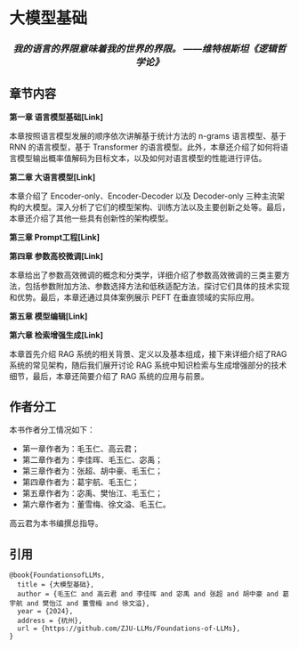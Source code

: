 # 大模型基础

<h5 align="center" style="font-size: larger;"><i>我的语言的界限意味着我的世界的界限。
——维特根斯坦《逻辑哲学论》</i></h5>


<!-- <img src=".\figure\cover.png" alt="cover" style="zoom:20%;" /> -->


## 章节内容

**第一章 语言模型基础[Link]**

本章按照语言模型发展的顺序依次讲解基于统计方法的 n-grams 语言模型、基于 RNN 的语言模型，基于 Transformer 的语言模型。此外，本章还介绍了如何将语言模型输出概率值解码为目标文本，以及如何对语言模型的性能进行评估。

**第二章 大语言模型[Link]**

本章介绍了 Encoder-only、Encoder-Decoder 以及 Decoder-only 三种主流架构的大模型。深入分析了它们的模型架构、训练方法以及主要创新之处等。最后，本章还介绍了其他一些具有创新性的架构模型。

**第三章 Prompt工程[Link]**




**第四章 参数高校微调[Link]**

本章给出了参数高效微调的概念和分类学，详细介绍了参数高效微调的三类主要方法，包括参数附加方法、参数选择方法和低秩适配方法，探讨它们具体的技术实现和优势。最后，本章还通过具体案例展示 PEFT 在垂直领域的实际应用。

**第五章 模型编辑[Link]**



**第六章 检索增强生成[Link]**

本章首先介绍 RAG 系统的相关背景、定义以及基本组成，接下来详细介绍了RAG 系统的常见架构，随后我们展开讨论 RAG 系统中知识检索与生成增强部分的技术细节，最后，本章还简要介绍了 RAG 系统的应用与前景。

## 作者分工

本书作者分工情况如下：

- 第一章作者为：毛玉仁、高云君；
- 第二章作者为：李佳晖、毛玉仁、宓禹；
- 第三章作者为：张超、胡中豪、毛玉仁；
- 第四章作者为：葛宇航、毛玉仁；
- 第五章作者为：宓禹、樊怡江、毛玉仁；
- 第六章作者为：董雪梅、徐文溢、毛玉仁。

高云君为本书编撰总指导。

## 引用

```
@book{FoundationsofLLMs,
  title = {大模型基础},
  author = {毛玉仁 and 高云君 and 李佳晖 and 宓禹 and 张超 and 胡中豪 and 葛宇航 and 樊怡江 and 董雪梅 and 徐文溢},
  year = {2024},
  address = {杭州},
  url = {https://github.com/ZJU-LLMs/Foundations-of-LLMs},
}

```



